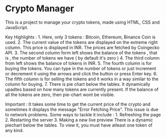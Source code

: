 # Crypto Manager

This is a project to manage your crypto tokens, made using HTML, CSS and JavaScript.

Key Highlights :
    1. Here, only 3 tokens  : Bitcoin, Ethereum, Binance Coin is used.
    2. The current value of the tokens are displayed on the extreme right column. This price is displayed in INR. The prices are fetched by Coingecko API.
    3. The second column form left shows the balance of the tokens , that is , the number of tokens we have ( by default it's zero )
    4. The third column from left shows the balance of tokens in INR.
    5. The fourth column is for buying the tokens. You can type in the number of tokens or just increment or decrement it using the arrows and click the button or press Enter key.
    6. The fifth column is for selling the tokens and it works in a way similar to the column for buying.
    7. There is pie chart below the tables. It dynamically upadtes based on how many tokens are currently present. If the balance of all the tokens are zero, then pie-chart wont be visible.

Important :
It takes some time to get the current price of the crypto and sometimes it displays the message "Error Fetching Price". This issue is due to network problems.
Some ways to tackle it include :
      1. Refreshing the page
      2. Restarting the server
      3. Making a new live preview
There is a dynamic piechart below the tables. To view it, you must have atleast one token of any kind.
